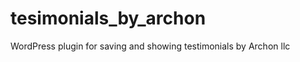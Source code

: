 tesimonials_by_archon
=====================

WordPress plugin for saving and showing testimonials by Archon llc
